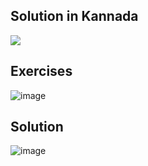 ## Solution in Kannada
[![](https://img.youtube.com/vi/46dcLVTKH90/0.jpg)](https://www.youtube.com/watch?v=46dcLVTKH90)
## Exercises
![image](https://user-images.githubusercontent.com/20998959/147889530-4e94029d-540a-4895-917d-3cccea33df86.png)
## Solution
![image](https://user-images.githubusercontent.com/20998959/152676458-c5f19072-7603-4884-9d80-6a60d855a5b3.png)


